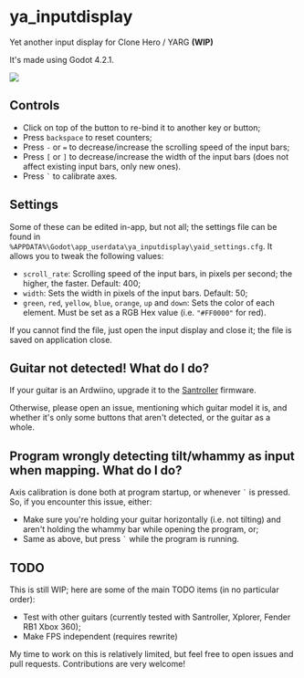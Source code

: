 # ya_inputdisplay
Yet another input display for Clone Hero / YARG **(WIP)**

It's made using Godot 4.2.1.

![](https://github.com/raphaelgoulart/ya_inputdisplay/blob/main/demo.gif)

## Controls
- Click on top of the button to re-bind it to another key or button;
- Press `backspace` to reset counters;
- Press `-` or `=` to decrease/increase the scrolling speed of the input bars;
- Press `[` or `]` to decrease/increase the width of the input bars (does not affect existing input bars, only new ones).
- Press `` ` `` to calibrate axes.

## Settings
Some of these can be edited in-app, but not all; the settings file can be found in `%APPDATA%\Godot\app_userdata\ya_inputdisplay\yaid_settings.cfg`. It allows you to tweak the following values:
- `scroll_rate`: Scrolling speed of the input bars, in pixels per second; the higher, the faster. Default: 400;
- `width`: Sets the width in pixels of the input bars. Default: 50;
- `green`, `red`, `yellow`, `blue`, `orange`, `up` and `down`: Sets the color of each element. Must be set as a RGB Hex value (i.e. `"#FF0000"` for red).

If you cannot find the file, just open the input display and close it; the file is saved on application close.

## Guitar not detected! What do I do?
If your guitar is an Ardwiino, upgrade it to the [Santroller](https://github.com/Santroller/Santroller) firmware.

Otherwise, please open an issue, mentioning which guitar model it is, and whether it's only some buttons that aren't detected, or the guitar as a whole.

## Program wrongly detecting tilt/whammy as input when mapping. What do I do?
Axis calibration is done both at program startup, or whenever `` ` `` is pressed. So, if you encounter this issue, either:
- Make sure you're holding your guitar horizontally (i.e. not tilting) and aren't holding the whammy bar while opening the program, or;
- Same as above, but press `` ` `` while the program is running.

## TODO
This is still WIP; here are some of the main TODO items (in no particular order):
- Test with other guitars (currently tested with Santroller, Xplorer, Fender RB1 Xbox 360);
- Make FPS independent (requires rewrite)

My time to work on this is relatively limited, but feel free to open issues and pull requests. Contributions are very welcome!
